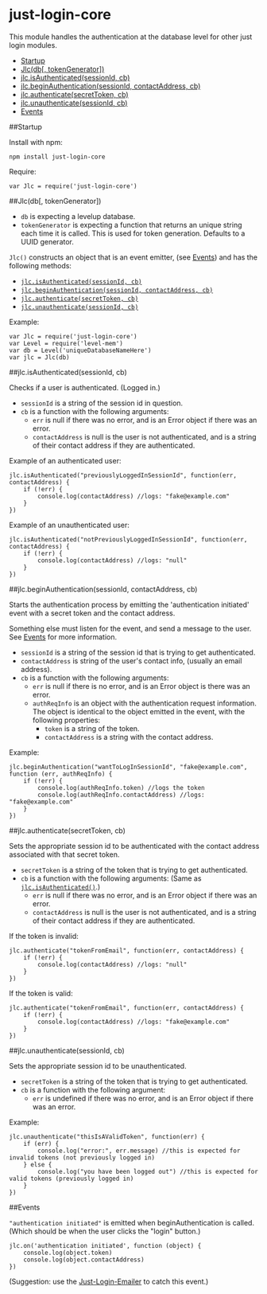 just-login-core
===============

This module handles the authentication at the database level for other just login modules.

- [Startup](#startup)
- [Jlc(db[, tokenGenerator])](#jlcdb-tokengenerator)
- [jlc.isAuthenticated(sessionId, cb)](#jlcisauthenticatedsessionid-cb)
- [jlc.beginAuthentication(sessionId, contactAddress, cb)](#jlcbeginauthenticationsessionid-contactaddress-cb)
- [jlc.authenticate(secretToken, cb)](#jlcauthenticatesecrettoken-cb)
- [jlc.unauthenticate(sessionId, cb)](#jlcunauthenticatesessionid-cb)
- [Events](#events)

##Startup

Install with npm:

	npm install just-login-core

Require:

	var Jlc = require('just-login-core')
	
##Jlc(db[, tokenGenerator])

- `db` is expecting a levelup database.
- `tokenGenerator` is expecting a function that returns an unique string each time it is called. This is used for token generation. Defaults to a UUID generator.

`Jlc()` constructs an object that is an event emitter, (see [Events](#events)) and has the following methods:

- [`jlc.isAuthenticated(sessionId, cb)`](#jlcisauthenticatedsessionid-cb)
- [`jlc.beginAuthentication(sessionId, contactAddress, cb)`](#jlcbeginauthenticationsessionid-contactaddress-cb)
- [`jlc.authenticate(secretToken, cb)`](#jlcauthenticatesecrettoken-cb)
- [`jlc.unauthenticate(sessionId, cb)`](#jlcunauthenticatesessionid-cb)

Example:

	var Jlc = require('just-login-core')
	var Level = require('level-mem')
	var db = Level('uniqueDatabaseNameHere')
	var jlc = Jlc(db)

##jlc.isAuthenticated(sessionId, cb)

Checks if a user is authenticated. (Logged in.)

- `sessionId` is a string of the session id in question.
- `cb` is a function with the following arguments:
	- `err` is null if there was no error, and is an Error object if there was an error.
	- `contactAddress` is null is the user is not authenticated, and is a string of their contact address if they are authenticated.

Example of an authenticated user:

	jlc.isAuthenticated("previouslyLoggedInSessionId", function(err, contactAddress) {
		if (!err) {
			console.log(contactAddress) //logs: "fake@example.com"
		}
	})

Example of an unauthenticated user:

	jlc.isAuthenticated("notPreviouslyLoggedInSessionId", function(err, contactAddress) {
		if (!err) {
			console.log(contactAddress) //logs: "null"
		}
	})

##jlc.beginAuthentication(sessionId, contactAddress, cb)

Starts the authentication process by emitting the 'authentication initiated' event with a secret token and the contact address.

Something else must listen for the event, and send a message to the user. See [Events](#events) for more information.

- `sessionId` is a string of the session id that is trying to get authenticated.
- `contactAddress` is string of the user's contact info, (usually an email address).
- `cb` is a function with the following arguments:
	- `err` is null if there is no error, and is an Error object is there was an error.
	- `authReqInfo` is an object with the authentication request information. The object is identical to the object emitted in the event, with the following properties:
		- `token` is a string of the token.
		- `contactAddress` is a string with the contact address.

Example:

	jlc.beginAuthentication("wantToLogInSessionId", "fake@example.com", function (err, authReqInfo) {
		if (!err) {
			console.log(authReqInfo.token) //logs the token
			console.log(authReqInfo.contactAddress) //logs: "fake@example.com"
		}
	})

##jlc.authenticate(secretToken, cb)

Sets the appropriate session id to be authenticated with the contact address associated with that secret token.

- `secretToken` is a string of the token that is trying to get authenticated.
- `cb` is a function with the following arguments: (Same as [`jlc.isAuthenticated()`](#jlcisauthenticatedsessionid-cb).)
	- `err` is null if there was no error, and is an Error object if there was an error.
	- `contactAddress` is null is the user is not authenticated, and is a string of their contact address if they are authenticated.

If the token is invalid:

	jlc.authenticate("tokenFromEmail", function(err, contactAddress) {
		if (!err) {
			console.log(contactAddress) //logs: "null"
		}
	})

If the token is valid:

	jlc.authenticate("tokenFromEmail", function(err, contactAddress) {
		if (!err) {
			console.log(contactAddress) //logs: "fake@example.com"
		}
	})

##jlc.unauthenticate(sessionId, cb)

Sets the appropriate session id to be unauthenticated.

- `secretToken` is a string of the token that is trying to get authenticated.
- `cb` is a function with the following argument:
	- `err` is undefined if there was no error, and is an Error object if there was an error.

Example:

	jlc.unauthenticate("thisIsAValidToken", function(err) {
		if (err) {
			console.log("error:", err.message) //this is expected for invalid tokens (not previously logged in)
		} else {
			console.log("you have been logged out") //this is expected for valid tokens (previously logged in)
		}
	})

##Events

`"authentication initiated"` is emitted when beginAuthentication is called. (Which should be when the user clicks the "login" button.)

	jlc.on('authentication initiated', function (object) {
		console.log(object.token)
		console.log(object.contactAddress)
	})

(Suggestion: use the [Just-Login-Emailer](https://github.com/coding-in-the-wild/just-login-emailer) to catch this event.)
